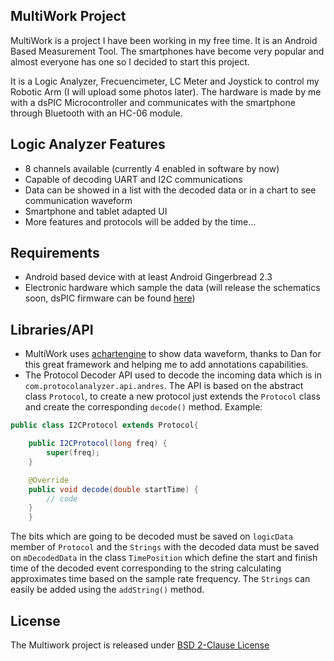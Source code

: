 ## MultiWork Project

MultiWork is a project I have been working in my free time. It is an Android Based Measurement Tool. The smartphones have become very popular and almost everyone has one so I decided to start this project.

It is a Logic Analyzer, Frecuencimeter, LC Meter and Joystick to control my Robotic Arm (I will upload some photos later).
The hardware is made by me with a dsPIC Microcontroller and communicates with the smartphone through Bluetooth with an HC-06 module. 

## Logic Analyzer Features
* 8 channels available (currently 4 enabled in software by now)
* Capable of decoding UART and I2C communications
* Data can be showed in a list with the decoded data or in a chart to see communication waveform
* Smartphone and tablet adapted UI
* More features and protocols will be added by the time...

## Requirements
* Android based device with at least Android Gingerbread 2.3</li>
* Electronic hardware which sample the data (will release the schematics soon, dsPIC firmware can be found [here](https://github.com/dragondgold/MultiWork_dsPIC))

## Libraries/API
* MultiWork uses [achartengine](https://code.google.com/p/achartengine/) to show data waveform, thanks to Dan for this great framework and helping me to add annotations capabilities.
* The Protocol Decoder API used to decode the incoming data which is in <code>com.protocolanalyzer.api.andres</code>. The API is based on the abstract class <code>Protocol</code>, to create a new protocol just extends the <code>Protocol</code> class and create the corresponding <code>decode()</code> method. Example:
```java
public class I2CProtocol extends Protocol{

	public I2CProtocol(long freq) {
		super(freq);
	}

	@Override
	public void decode(double startTime) {
		// code
	}
    }
```

The bits which are going to be decoded must be saved on `logicData` member of `Protocol` and the `Strings` with the decoded data must be saved on `mDecodedData` in the class `TimePosition` which define the start and finish time of the decoded event corresponding to the string calculating approximates time based on the sample rate frequency. The `Strings` can easily be added using the `addString()` method.

## License

The Multiwork project is released under [BSD 2-Clause License](http://opensource.org/licenses/BSD-2-Clause)
